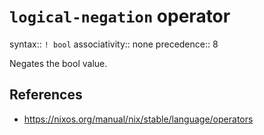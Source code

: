 # `logical-negation` operator

syntax:: `! bool`
associativity:: none
precedence:: 8

Negates the bool value.

## References

- https://nixos.org/manual/nix/stable/language/operators